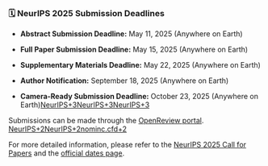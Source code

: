 ### 🗓️ NeurIPS 2025 Submission Deadlines

- **Abstract Submission Deadline:** May 11, 2025 (Anywhere on Earth)
    
- **Full Paper Submission Deadline:** May 15, 2025 (Anywhere on Earth)
    
- **Supplementary Materials Deadline:** May 22, 2025 (Anywhere on Earth)
    
- **Author Notification:** September 18, 2025 (Anywhere on Earth)
    
- **Camera-Ready Submission Deadline:** October 23, 2025 (Anywhere on Earth)​[NeurIPS+3NeurIPS+3NeurIPS+3](https://nips.cc/Conferences/2025/Dates?utm_source=chatgpt.com)



Submissions can be made through the [OpenReview portal](https://openreview.net/group?id=NeurIPS.cc/2025/Conference).​[NeurIPS+2NeurIPS+2nominc.cfd+2](https://neurips.cc/Conferences/2025/CallForPapers?utm_source=chatgpt.com)

For more detailed information, please refer to the [NeurIPS 2025 Call for Papers](https://neurips.cc/Conferences/2025/CallForPapers) and the [official dates page](https://neurips.cc/Conferences/2025/Dates).



